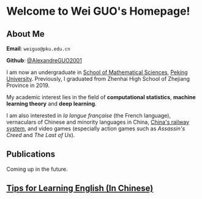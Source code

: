 # Welcome to Wei GUO's Homepage!

## About Me

**Email**: `weiguo@pku.edu.cn`

**Github**: [@AlexandreGUO2001](https://github.com/AlexandreGUO2001)

I am now an undergraduate in [School of Mathematical Sciences](http://www.math.pku.edu.cn), [Peking University](https://www.pku.edu.cn). Previously, I graduated from Zhenhai High School of Zhejiang Province in 2019.

My academic interest lies in the field of **computational statistics**, **machine learning theory** and **deep learning**.

I am also interested in *la langue française* (the French language), vernaculars of Chinese and minority languages in China, [China's railway system](https://www.openrailwaymap.org/), and video games (especially action games such as *Assassin's Creed* and *The Last of Us*).

## Publications

Coming up in the future.

<!-- ## <a href="/self_learning.html">Handbook for Self-Learning Mathematics</a> -->

## <a href="english/english_main.html">Tips for Learning English (In Chinese)</a>
